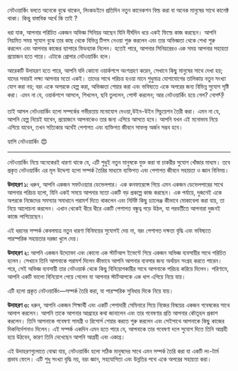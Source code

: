 নেটওয়ার্কিং বলতে অনেকে বুঝে থাকেন, লিংকডইনে প্রতিদিন নতুন কানেকশন বিল্ড করা বা অনেক মানুষের সাথে কানেক্ট থাকা। কিন্তু বাস্তবিক অর্থে কি তাই ?

ধরা যাক, আপনার পরিচিত একজন অভিজ্ঞ সিনিয়র আছেন যিনি দীর্ঘদিন ধরে একই ফিল্ডে কাজ করছেন। আপনি নিয়মিত সময় সুযোগ বুঝে তার কাছ থেকে বিভিন্ন টিপস নেওয়া শুরু করলেন এবং তার অভিজ্ঞতা থেকে শেখা শুরু করলেন এবং আপনার কাজের ব্যাপারে ফিডব্যাক নিলেন।  হতেই পারে, আপনার সিনিয়রেরও এক সময় আপনার সহায়তা প্রয়োজন হতে পারে। এটাকে প্রোপার নেটওয়ার্কিং বলে।

আরেকটি উদাহরণ হতে পারে, আপনি যদি কোনো ওয়ার্কশপে অংশগ্রহণ করেন, সেখানে কিছু মানুষের সাথে দেখা হয়; যাদের সবারই লক্ষ্য আপনার মতো একই। তাদের সাথে পরিচয় হওয়া মানে শুধুমাত্র যোগাযোগের তালিকায় নতুন সংখ্যা যোগ করা নয়; বরং একে অপরকে হেল্প করা, অভিজ্ঞতা শেয়ার করা এবং ভবিষ্যতে একে অপরের জন্য বিভিন্ন সুযোগ সৃষ্টি করা। এমন না যে, ওয়ার্কশপে আসলে, শিখলেন, ছবি তুললেন, পোস্ট করলেন; আর নেটওয়ার্কিং হয়ে গেল? নোপ👎

তাই আসল নেটওয়ার্কিং হলো সম্পর্কের গভীরতায় মনোযোগ দেওয়া,উইন-উইন সিচুয়েশন তৈরী করা। এমন না যে, আপনি হেল্প নিয়েই যাবেন, প্রয়োজনে আপনাকেও তার জন্য এগিয়ে আসতে হবে। আপনি যখন এই মনোভাব নিয়ে এগিয়ে যাবেন, তখন সত্যিকার অর্থেই পেশাগত এবং ব্যক্তিগত জীবনে সাফল্য অর্জন সম্ভব হবে।


হ্যাপি নেটওয়ার্কিং 😍


---
নেটওয়ার্কিং নিয়ে অনেকেরই ধারণা থাকে যে, এটি শুধুই নতুন মানুষকে যুক্ত করা বা চাকরীর সুযোগ খোঁজার মাধ্যম। তবে প্রকৃত নেটওয়ার্কিং এর মূল উদ্দেশ্য হলো সম্পর্ক তৈরির মাধ্যমে ব্যক্তিগত এবং পেশাগত জীবনে সহায়তা ও জ্ঞান বিনিময়।

**উদাহরণ ১:** ধরুন, আপনি একজন সফটওয়্যার ডেভেলপার। এক কনফারেন্সে গিয়ে এমন একজন ডেভেলপারের সাথে আপনার পরিচয় হলো, যিনি একই সময়ে আপনার মতো একটি বড় প্রকল্পে কাজ করছেন। এক পর্যায়ে, দুজনেই একে অপরকে নিজেদের সমস্যার সমাধানে পরামর্শ দিতে থাকলেন এবং নির্দিষ্ট কিছু চ্যালেঞ্জ কীভাবে মোকাবেলা করা যায়, তা নিয়ে আলোচনা করলেন। এখান থেকেই ধীরে ধীরে একটি পেশাগত বন্ধুত্ব গড়ে উঠল, যা পরবর্তীতে আপনারা দুজনই কাজে লাগিয়েছেন। 

এই ধরনের সম্পর্ক কেবলমাত্র নতুন ধারণা বিনিময়ের সুযোগই দেয় না, বরং পেশাগত দক্ষতা বৃদ্ধি এবং ভবিষ্যতে পারস্পরিক সহায়তার দরজা খুলে দেয়।

**উদাহরণ ২:** আপনি একজন উদ্যোক্তা এবং কোনো এক স্টার্টআপ ইভেন্টে গিয়ে একজন অভিজ্ঞ ব্যবসায়ীর সাথে পরিচিত হলেন। সেখানে তিনি আপনাকে পরামর্শ দিলেন কীভাবে আপনি আপনার ব্যবসার জন্য অর্থায়ন সংগ্রহ করতে পারেন। পরে, সেই অভিজ্ঞ ব্যবসায়ী তার নেটওয়ার্ক থেকে কিছু বিনিয়োগকারীর সাথে আপনাকে পরিচয় করিয়ে দিলেন। পরিণামে, আপনি একটি ভালো বিনিয়োগ পেয়ে গেলেন যা আপনার স্টার্টআপকে এক ধাপ এগিয়ে নিয়ে যায়। 

এটি হলো প্রকৃত নেটওয়ার্কিং—সম্পর্ক তৈরি করা, যা পারস্পরিক সুবিধার দিকে নিয়ে যায়। 

**উদাহরণ ৩:** ধরুন, আপনি একজন শিক্ষার্থী এবং একটি পেশাদারী সেমিনারে গিয়ে নিজের বিষয়ের একজন গবেষকের সাথে আলাপ করলেন। আপনি তাকে আপনার আগ্রহের কথা জানালেন এবং তার গবেষণার প্রতি আপনার কৌতূহল প্রকাশ করলেন। তিনি আপনাকে গবেষণা সামগ্রী ও রিসোর্স শেয়ার করতে শুরু করলেন এবং সেইসাথে আপনাকে কিছু কাজের দিকনির্দেশনাও দিলেন। এই সম্পর্ক একদিন এমন হতে পারে যে, আপনাকে তার গবেষণা দলে সুযোগ দিতে তিনি আগ্রহী হয়ে উঠবেন, কারণ তিনি দেখেছেন আপনি আগ্রহী এবং একাগ্র।

এই উদাহরণগুলোতে বোঝা যায়, নেটওয়ার্কিং হলো সঠিক মানুষদের সাথে এমন সম্পর্ক তৈরি করা যা একটি লং-টার্ম প্রভাব ফেলে। এটি শুধু সংখ্যা বৃদ্ধি নয়, বরং জ্ঞান, সহযোগিতা এবং উন্নতির পথে একে অপরের সহায়তা করা।
